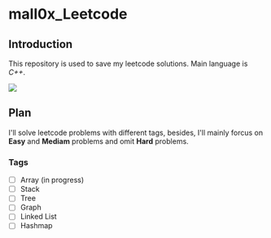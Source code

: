 # mall0x_Leetcode

## Introduction

This repository is used to save my leetcode solutions.  Main language is *C++*.

![](/Users/xtstc131/Documents/Trail/Leetcode/12ECC57A19CB98C7F369EF206C540F98.gif)

## Plan

I'll solve leetcode problems with different tags, besides, I'll mainly forcus on **Easy** and **Mediam** problems and omit **Hard** problems. 



### Tags

- [ ] Array (in progress)
- [ ] Stack
- [ ] Tree
- [ ] Graph
- [ ] Linked List
- [ ] Hashmap